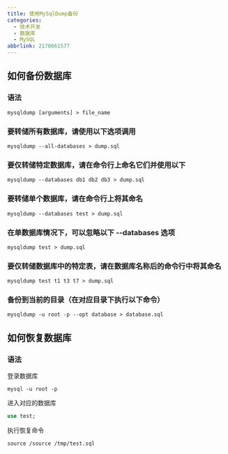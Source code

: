 ```yaml
---
title: 使用MySqlDump备份
categories:
  - 技术开发
  - 数据库
  - MySQL
abbrlink: 2178661577
---
```


## 如何备份数据库

### 语法

```shell
mysqldump [arguments] > file_name
```

### 要转储所有数据库，请使用以下选项调用

```shell
mysqldump --all-databases > dump.sql
```

### 要仅转储特定数据库，请在命令行上命名它们并使用以下

```shell
mysqldump --databases db1 db2 db3 > dump.sql
```

### 要转储单个数据库，请在命令行上将其命名

```shell
mysqldump --databases test > dump.sql
```

### 在单数据库情况下，可以忽略以下 --databases 选项

```shell
mysqldump test > dump.sql
```

### 要仅转储数据库中的特定表，请在数据库名称后的命令行中将其命名

```shell
mysqldump test t1 t3 t7 > dump.sql
```

### 备份到当前的目录（在对应目录下执行以下命令）

```shell
mysqldump -u root -p --opt database > database.sql
```

## 如何恢复数据库

### 语法

登录数据库

```shell
mysql -u root -p
```

进入对应的数据库

```sql
use test;
```

执行恢复命令

```shell
source /source /tmp/test.sql
```

